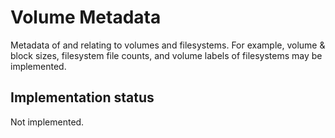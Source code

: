 # Volume Metadata #

Metadata of and relating to volumes and filesystems. For example, volume & block sizes, filesystem file counts, and volume labels of filesystems may be implemented.

## Implementation status ##
Not implemented.
